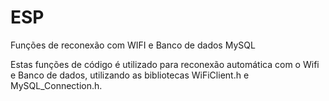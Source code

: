 # ESP
Funções de reconexão com WIFI e Banco de dados MySQL

Estas funções de código é utilizado para reconexão automática com o Wifi e Banco de dados, utilizando as bibliotecas WiFiClient.h e MySQL_Connection.h.
